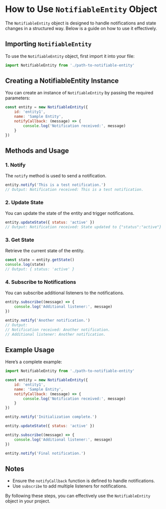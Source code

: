 # How to Use `NotifiableEntity` Object

The `NotifiableEntity` object is designed to handle notifications and state changes in a structured way. Below is a guide on how to use it effectively.

## Importing `NotifiableEntity`

To use the `NotifiableEntity` object, first import it into your file:

```javascript
import NotifiableEntity from './path-to-notifiable-entity'
```

## Creating a NotifiableEntity Instance

You can create an instance of `NotifiableEntity` by passing the required parameters:

```javascript
const entity = new NotifiableEntity({
    id: 'entity1',
    name: 'Sample Entity',
    notifyCallback: (message) => {
        console.log('Notification received:', message)
    }
})
```

## Methods and Usage

### 1. **Notify**

The `notify` method is used to send a notification.

```javascript
entity.notify('This is a test notification.')
// Output: Notification received: This is a test notification.
```

### 2. **Update State**

You can update the state of the entity and trigger notifications.

```javascript
entity.updateState({ status: 'active' })
// Output: Notification received: State updated to {"status":"active"}
```

### 3. **Get State**

Retrieve the current state of the entity.

```javascript
const state = entity.getState()
console.log(state)
// Output: { status: 'active' }
```

### 4. **Subscribe to Notifications**

You can subscribe additional listeners to the notifications.

```javascript
entity.subscribe((message) => {
    console.log('Additional listener:', message)
})

entity.notify('Another notification.')
// Output:
// Notification received: Another notification.
// Additional listener: Another notification.
```

## Example Usage

Here’s a complete example:

```javascript
import NotifiableEntity from './path-to-notifiable-entity'

const entity = new NotifiableEntity({
    id: 'entity1',
    name: 'Sample Entity',
    notifyCallback: (message) => {
        console.log('Notification received:', message)
    }
})

entity.notify('Initialization complete.')

entity.updateState({ status: 'active' })

entity.subscribe((message) => {
    console.log('Additional listener:', message)
})

entity.notify('Final notification.')
```

## Notes

- Ensure the `notifyCallback` function is defined to handle notifications.
- Use `subscribe` to add multiple listeners for notifications.

By following these steps, you can effectively use the `NotifiableEntity` object in your project.

